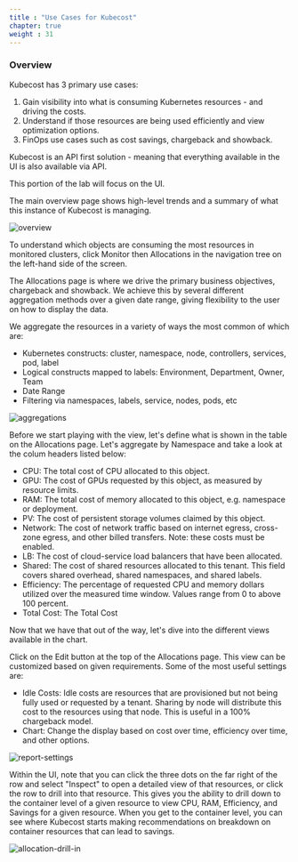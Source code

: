 ```yaml
---
title : "Use Cases for Kubecost"
chapter: true
weight : 31
---
```


### Overview

Kubecost has 3 primary use cases:

1. Gain visibility into what is consuming Kubernetes resources - and driving the costs.
2. Understand if those resources are being used efficiently and view optimization options.
3. FinOps use cases such as cost savings, chargeback and showback.

Kubecost is an API first solution - meaning that everything available in the UI is also available via API.

This portion of the lab will focus on the UI.

The main overview page shows high-level trends and a summary of what this instance of Kubecost is managing.

![overview](/images/kubecost-overview.png)

To understand which objects are consuming the most resources in monitored clusters, click Monitor then Allocations in the navigation tree on the left-hand side of the screen.

The Allocations page is where we drive the primary business objectives, chargeback and showback. We achieve this by several different aggregation methods over a given date range, giving flexibility to the user on how to display the data.

We aggregate the resources in a variety of ways the most common of which are:

- Kubernetes constructs: cluster, namespace, node, controllers, services, pod, label
- Logical constructs mapped to labels: Environment, Department, Owner, Team
- Date Range
- Filtering via namespaces, labels, service, nodes, pods, etc

![aggregations](/images/kubecost-aggregations.png)

Before we start playing with the view, let's define what is shown in the table on the Allocations page.  Let's aggregate by Namespace and take a look at the colum headers listed below:

- CPU: The total cost of CPU allocated to this object.
- GPU: The cost of GPUs requested by this object, as measured by resource limits.
- RAM: The total cost of memory allocated to this object, e.g. namespace or deployment.
- PV: The cost of persistent storage volumes claimed by this object.
- Network: The cost of network traffic based on internet egress, cross-zone egress, and other billed transfers. Note: these costs must be enabled.
- LB: The cost of cloud-service load balancers that have been allocated.
- Shared: The cost of shared resources allocated to this tenant. This field covers shared overhead, shared namespaces, and shared labels.
- Efficiency: The percentage of requested CPU and memory dollars utilized over the measured time window. Values range from 0 to above 100 percent.
- Total Cost: The Total Cost

Now that we have that out of the way, let's dive into the different views available in the chart.

Click on the Edit button at the top of the Allocations page. This view can be customized based on given requirements. Some of the most useful settings are:

- Idle Costs: Idle costs are resources that are provisioned but not being fully used or requested by a tenant. Sharing by node will distribute this cost to the resources using that node. This is useful in a 100% chargeback model.
- Chart: Change the display based on cost over time, efficiency over time, and other options.

![report-settings](/images/kubecost-report-settings.png)

Within the UI, note that you can click the three dots on the far right of the row and select "Inspect" to open a detailed view of that resources, or click the row to drill into that resource. This gives you the ability to drill down to the container level of a given resource to view CPU, RAM, Efficiency, and Savings for a given resource. When you get to the container level, you can see where Kubecost starts making recommendations on breakdown on container resources that can lead to savings.

![allocation-drill-in](/images/kubecost-drill-in.png)
